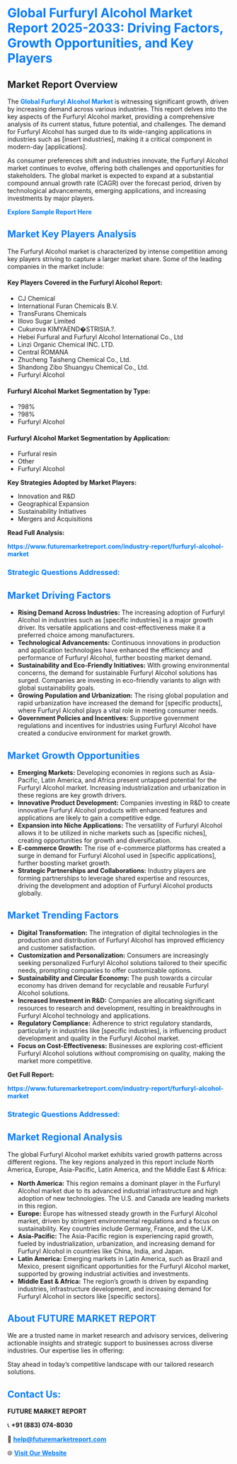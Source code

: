 <h1 style="color: #007BFF;">Global Furfuryl Alcohol Market Report 2025-2033: Driving Factors, Growth Opportunities, and Key Players</h1>

<section id="overview">
<h2>Market Report Overview</h2>
<p>The <a href="https://www.futuremarketreport.com/industry-report/furfuryl-alcohol-market" style="color: #007BFF; text-decoration: none;"><strong>Global Furfuryl Alcohol Market</strong></a> is witnessing significant growth, driven by increasing demand across various industries. This report delves into the key aspects of the Furfuryl Alcohol market, providing a comprehensive analysis of its current status, future potential, and challenges. The demand for Furfuryl Alcohol has surged due to its wide-ranging applications in industries such as [insert industries], making it a critical component in modern-day [applications].</p>
<p>As consumer preferences shift and industries innovate, the Furfuryl Alcohol market continues to evolve, offering both challenges and opportunities for stakeholders. The global market is expected to expand at a substantial compound annual growth rate (CAGR) over the forecast period, driven by technological advancements, emerging applications, and increasing investments by major players.</p>
</section>

<section id="overview">
<p><a href="https://www.futuremarketreport.com/request-sample/reportId=107560" style="color: #007BFF; text-decoration: none;"><strong>Explore Sample Report Here</strong></a></p>
</section>

<section id="key-players">
<h2 style="color: #007BFF;">Market Key Players Analysis</h2>
<p>The Furfuryl Alcohol market is characterized by intense competition among key players striving to capture a larger market share. Some of the leading companies in the market include:</p>
<h4>Key Players Covered in the Furfuryl Alcohol Report:</h4>
<ul><li>CJ Chemical</li><li>International Furan Chemicals B.V.</li><li>TransFurans Chemicals</li><li>Illovo Sugar Limited</li><li>Cukurova KIMYAEND�STRISIA.?.</li><li>Hebei Furfural and Furfuryl Alcohol International Co., Ltd</li><li>Linzi Organic Chemical INC. LTD.</li><li>Central ROMANA</li><li>Zhucheng Taisheng Chemical Co., Ltd.</li><li>Shandong Zibo Shuangyu Chemical Co., Ltd.</li><li>Furfuryl Alcohol</li></ul>
<h4>Furfuryl Alcohol Market Segmentation by Type:</h4>
<ul><li>?98%</li><li>?98%</li><li>Furfuryl Alcohol</li></ul>

<h4>Furfuryl Alcohol Market Segmentation by Application:</h4>
<ul><li>Furfural resin</li><li>Other</li><li>Furfuryl Alcohol</li></ul>
<p><strong>Key Strategies Adopted by Market Players:</strong></p>
<ul>
<li>Innovation and R&D</li>
<li>Geographical Expansion</li>
<li>Sustainability Initiatives</li>
<li>Mergers and Acquisitions</li>
</ul>
</section>

<section>
<p><strong>Read Full Analysis: </strong></p><a href="https://www.futuremarketreport.com/industry-report/furfuryl-alcohol-market" style="color: #007BFF; text-decoration: none;"><strong>https://www.futuremarketreport.com/industry-report/furfuryl-alcohol-market</strong></a>
<h3 style="color: #007BFF;">Strategic Questions Addressed:</h3>
</section>

<section id="driving-factors">
<h2 style="color: #007BFF;">Market Driving Factors</h2>
<ul>
<li><strong>Rising Demand Across Industries:</strong> The increasing adoption of Furfuryl Alcohol in industries such as [specific industries] is a major growth driver. Its versatile applications and cost-effectiveness make it a preferred choice among manufacturers.</li>
<li><strong>Technological Advancements:</strong> Continuous innovations in production and application technologies have enhanced the efficiency and performance of Furfuryl Alcohol, further boosting market demand.</li>
<li><strong>Sustainability and Eco-Friendly Initiatives:</strong> With growing environmental concerns, the demand for sustainable Furfuryl Alcohol solutions has surged. Companies are investing in eco-friendly variants to align with global sustainability goals.</li>
<li><strong>Growing Population and Urbanization:</strong> The rising global population and rapid urbanization have increased the demand for [specific products], where Furfuryl Alcohol plays a vital role in meeting consumer needs.</li>
<li><strong>Government Policies and Incentives:</strong> Supportive government regulations and incentives for industries using Furfuryl Alcohol have created a conducive environment for market growth.</li>
</ul>
</section>

<section id="growth-opportunities">
<h2 style="color: #007BFF;">Market Growth Opportunities</h2>
<ul>
<li><strong>Emerging Markets:</strong> Developing economies in regions such as Asia-Pacific, Latin America, and Africa present untapped potential for the Furfuryl Alcohol market. Increasing industrialization and urbanization in these regions are key growth drivers.</li>
<li><strong>Innovative Product Development:</strong> Companies investing in R&D to create innovative Furfuryl Alcohol products with enhanced features and applications are likely to gain a competitive edge.</li>
<li><strong>Expansion into Niche Applications:</strong> The versatility of Furfuryl Alcohol allows it to be utilized in niche markets such as [specific niches], creating opportunities for growth and diversification.</li>
<li><strong>E-commerce Growth:</strong> The rise of e-commerce platforms has created a surge in demand for Furfuryl Alcohol used in [specific applications], further boosting market growth.</li>
<li><strong>Strategic Partnerships and Collaborations:</strong> Industry players are forming partnerships to leverage shared expertise and resources, driving the development and adoption of Furfuryl Alcohol products globally.</li>
</ul>
</section>

<section id="trending-factors">
<h2 style="color: #007BFF;">Market Trending Factors</h2>
<ul>
<li><strong>Digital Transformation:</strong> The integration of digital technologies in the production and distribution of Furfuryl Alcohol has improved efficiency and customer satisfaction.</li>
<li><strong>Customization and Personalization:</strong> Consumers are increasingly seeking personalized Furfuryl Alcohol solutions tailored to their specific needs, prompting companies to offer customizable options.</li>
<li><strong>Sustainability and Circular Economy:</strong> The push towards a circular economy has driven demand for recyclable and reusable Furfuryl Alcohol solutions.</li>
<li><strong>Increased Investment in R&D:</strong> Companies are allocating significant resources to research and development, resulting in breakthroughs in Furfuryl Alcohol technology and applications.</li>
<li><strong>Regulatory Compliance:</strong> Adherence to strict regulatory standards, particularly in industries like [specific industries], is influencing product development and quality in the Furfuryl Alcohol market.</li>
<li><strong>Focus on Cost-Effectiveness:</strong> Businesses are exploring cost-efficient Furfuryl Alcohol solutions without compromising on quality, making the market more competitive.</li>
</ul>
</section>

<section>
<p><strong>Get Full Report: </strong></p><a href="https://www.futuremarketreport.com/industry-report/furfuryl-alcohol-market" style="color: #007BFF; text-decoration: none;"><strong>https://www.futuremarketreport.com/industry-report/furfuryl-alcohol-market</strong></a>
<h3 style="color: #007BFF;">Strategic Questions Addressed:</h3>
</section>


<section id="regional-analysis">
<h2 style="color: #007BFF;">Market Regional Analysis</h2>
<p>The global Furfuryl Alcohol market exhibits varied growth patterns across different regions. The key regions analyzed in this report include North America, Europe, Asia-Pacific, Latin America, and the Middle East & Africa:</p>
<ul>
<li><strong>North America:</strong> This region remains a dominant player in the Furfuryl Alcohol market due to its advanced industrial infrastructure and high adoption of new technologies. The U.S. and Canada are leading markets in this region.</li>
<li><strong>Europe:</strong> Europe has witnessed steady growth in the Furfuryl Alcohol market, driven by stringent environmental regulations and a focus on sustainability. Key countries include Germany, France, and the U.K.</li>
<li><strong>Asia-Pacific:</strong> The Asia-Pacific region is experiencing rapid growth, fueled by industrialization, urbanization, and increasing demand for Furfuryl Alcohol in countries like China, India, and Japan.</li>
<li><strong>Latin America:</strong> Emerging markets in Latin America, such as Brazil and Mexico, present significant opportunities for the Furfuryl Alcohol market, supported by growing industrial activities and investments.</li>
<li><strong>Middle East & Africa:</strong> The region’s growth is driven by expanding industries, infrastructure development, and increasing demand for Furfuryl Alcohol in sectors like [specific sectors].</li>
</ul>
</section>

<footer>
<h2 style="color: #007BFF;">About FUTURE MARKET REPORT</h2>
<p>We are a trusted name in market research and advisory services, delivering actionable insights and strategic support to businesses across diverse industries. Our expertise lies in offering:</p>

<p>Stay ahead in today’s competitive landscape with our tailored research solutions.</p>

<h2 style="color: #007BFF;">Contact Us:</h2>
<p><strong>FUTURE MARKET REPORT</strong></p>
<p>📞 <strong>+91 (883) 074-8030</strong></p>
<p>📧 <strong><a href="mailto:help@futuremarketreport.com" style="color: #007BFF;">help@futuremarketreport.com</a></strong></p>
<p>🌐 <strong><a href="https://www.futuremarketreport.com/" style="color: #007BFF;">Visit Our Website</a></strong></p>
</footer>
